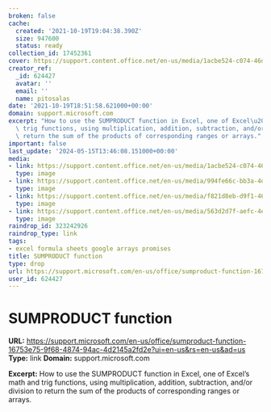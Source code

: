 ```yaml
---
broken: false
cache:
  created: '2021-10-19T19:04:38.390Z'
  size: 947600
  status: ready
collection_id: 17452361
cover: https://support.content.office.net/en-us/media/1acbe524-c074-46da-9707-ef3f8ffb84ba.jpg
creator_ref:
  _id: 624427
  avatar: ''
  email: ''
  name: pitosalas
date: '2021-10-19T18:51:58.621000+00:00'
domain: support.microsoft.com
excerpt: "How to use the SUMPRODUCT function in Excel, one of Excel\u2019s math and\
  \ trig functions, using multiplication, addition, subtraction, and/or division to\
  \ return the sum of the products of corresponding ranges or arrays."
important: false
last_update: '2024-05-15T13:46:08.151000+00:00'
media:
- link: https://support.content.office.net/en-us/media/1acbe524-c074-46da-9707-ef3f8ffb84ba.jpg
  type: image
- link: https://support.content.office.net/en-us/media/994fe66c-bb3a-4d2c-b828-3c0d3afa8379.jpg
  type: image
- link: https://support.content.office.net/en-us/media/f821d8eb-d9f1-463c-9d52-1880dcdd68a6.jpg
  type: image
- link: https://support.content.office.net/en-us/media/563d2d7f-aefc-4ecd-b260-98590ce4dfa7.jpg
  type: image
raindrop_id: 323242926
raindrop_type: link
tags:
- excel formula sheets google arrays promises
title: SUMPRODUCT function
type: drop
url: https://support.microsoft.com/en-us/office/sumproduct-function-16753e75-9f68-4874-94ac-4d2145a2fd2e?ui=en-us&rs=en-us&ad=us
user_id: 624427
---
```


# SUMPRODUCT function

**URL:** https://support.microsoft.com/en-us/office/sumproduct-function-16753e75-9f68-4874-94ac-4d2145a2fd2e?ui=en-us&rs=en-us&ad=us
**Type:** link
**Domain:** support.microsoft.com

**Excerpt:** How to use the SUMPRODUCT function in Excel, one of Excel’s math and trig functions, using multiplication, addition, subtraction, and/or division to return the sum of the products of corresponding ranges or arrays.
